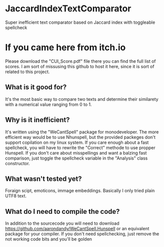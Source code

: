 # JaccardIndexTextComparator
Super inefficient text comparator based on Jaccard index with toggleable spellcheck

# If you came here from itch.io
Please download the "CUI_Score.pdf" file there you can find the full list of scores. I am sort of missusing this github to host it here, since it is sort of related to this project.

## What is it good for?
It's the most basic way to compare two texts and determine their similarety with a numerical value ranging from 0 to 1.

## Why is it inefficient?
It's written using the "WeCantSpell" package for monodeveloper. The more efficient way would be to use Nhunspell, but the provided packeges don't support copilation on my linux system. If you care enough about a fast spellcheck, you will have to rewrite the "Correct" methode to use propper Hunspell. If you don't care about misspellings and want a balzing fast comparison, just toggle the spellcheck variable in the "Analysis" class constructor.

## What wasn't tested yet?
Foraign scipt, emoticons, immage embeddings. Basically I only tried plain UTF8 text.

## What do I need to compile the code?
In addition to the sourcecode you will need to download https://github.com/aarondandy/WeCantSpell.Hunspell or an equivalent package for your compiler. If you don't need spellchecking, just remove the not working code bits and you'll be golden
